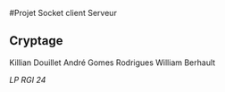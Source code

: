 #Projet Socket client Serveur
## Cryptage
Killian Douillet
André Gomes Rodrigues
William Berhault

*LP RGI 24*
